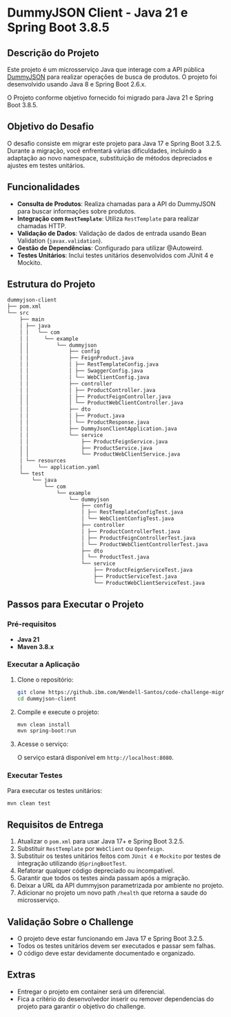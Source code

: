 # DummyJSON Client - Java 21 e Spring Boot 3.8.5

## Descrição do Projeto

Este projeto é um microsserviço Java que interage com a API pública [DummyJSON](https://dummyjson.com/docs/products)
para realizar operações de busca de produtos. O projeto foi desenvolvido usando Java 8 e Spring Boot 2.6.x.

O Projeto conforme objetivo fornecido foi migrado para Java 21 e Spring Boot 3.8.5.

## Objetivo do Desafio

O desafio consiste em migrar este projeto para Java 17 e Spring Boot 3.2.5. Durante a migração, você enfrentará várias
dificuldades, incluindo a adaptação ao novo namespace, substituição de métodos depreciados e ajustes em testes
unitários.

## Funcionalidades

- **Consulta de Produtos**: Realiza chamadas para a API do DummyJSON para buscar informações sobre produtos.
- **Integração com `RestTemplate`**: Utiliza `RestTemplate` para realizar chamadas HTTP.
- **Validação de Dados**: Validação de dados de entrada usando Bean Validation (`javax.validation`).
- **Gestão de Dependências**: Configurado para utilizar @Autoweird.
- **Testes Unitários**: Inclui testes unitários desenvolvidos com JUnit 4 e Mockito.

## Estrutura do Projeto

```bash
dummyjson-client
├── pom.xml
└── src
    ├── main
    │ ├── java
    │ │   └── com
    │ │     └── example
    │ │         └── dummyjson
    │ │             ├── config
    │ │             ├── FeignProduct.java
    │ │             │ ├── RestTemplateConfig.java
    │ │             │ ├── SwaggerConfig.java
    │ │             │ └── WebClientConfig.java
    │ │             ├── controller
    │ │             │ ├── ProductController.java
    │ │             │ ├── ProductFeignController.java
    │ │             │ └── ProductWebClientController.java
    │ │             ├── dto
    │ │             │ ├── Product.java
    │ │             │ └── ProductResponse.java
    │ │             ├── DummyJsonClientApplication.java
    │ │             └── service
    │ │                 ├── ProductFeignService.java
    │ │                 ├── ProductService.java
    │ │                 └── ProductWebClientService.java
    │ └── resources
    │     └── application.yaml
    └── test
        └── java
            └── com
                └── example
                    └── dummyjson
                        ├── config
                        │ ├── RestTemplateConfigTest.java
                        │ └── WebClientConfigTest.java
                        ├── controller
                        │ ├── ProductControllerTest.java
                        │ ├── ProductFeignControllerTest.java
                        │ └── ProductWebClientControllerTest.java
                        ├── dto
                        │ └── ProductTest.java
                        └── service
                            ├── ProductFeignServiceTest.java
                            ├── ProductServiceTest.java
                            └── ProductWebClientServiceTest.java

```

## Passos para Executar o Projeto

### Pré-requisitos

- **Java 21**
- **Maven 3.8.x**

### Executar a Aplicação

1. Clone o repositório:

    ```bash
    git clone https://github.ibm.com/Wendell-Santos/code-challenge-migration.git
    cd dummyjson-client
    ```

2. Compile e execute o projeto:

    ```bash
    mvn clean install
    mvn spring-boot:run
    ```

3. Acesse o serviço:

   O serviço estará disponível em `http://localhost:8080`.

### Executar Testes

Para executar os testes unitários:

```bash
mvn clean test
```

## Requisitos de Entrega

1. Atualizar o `pom.xml` para usar Java 17+ e Spring Boot 3.2.5.
2. Substituir `RestTemplate` por `WebClient` ou `Openfeign`.
3. Substituir os testes unitários feitos com `JUnit 4` e `Mockito` por testes de integração utilizando
   `@SpringBootTest`.
4. Refatorar qualquer código depreciado ou incompatível.
5. Garantir que todos os testes ainda passam após a migração.
6. Deixar a URL da API dummyjson parametrizada por ambiente no projeto.
7. Adicionar no projeto um novo path `/health` que retorna a saude do microsserviço.

## Validação Sobre o Challenge

- O projeto deve estar funcionando em Java 17 e Spring Boot 3.2.5.
- Todos os testes unitários devem ser executados e passar sem falhas.
- O código deve estar devidamente documentado e organizado.

## Extras

- Entregar o projeto em container será um diferencial.
- Fica a critério do desenvolvedor inserir ou remover dependencias do projeto para garantir o objetivo do challenge.
